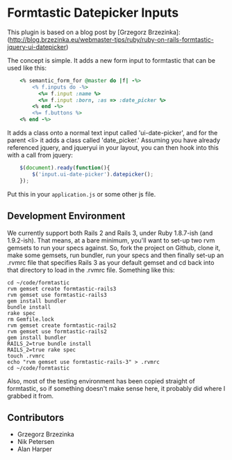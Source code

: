 # Formtastic Datepicker Inputs

This plugin is based on a blog post by 
[Grzegorz Brzezinka]:(http://blog.brzezinka.eu/webmaster-tips/ruby/ruby-on-rails-formtastic-jquery-ui-datepicker)

The concept is simple. It adds a new form input to formtastic that can be used like this: 

```ruby 
	<% semantic_form_for @master do |f| -%>
		<% f.inputs do -%>
		  <%= f.input :name %>
		  <%= f.input :born, :as => :date_picker %>
		<% end -%>
		<%= f.buttons %>
	<% end -%>
```

It adds a class onto a normal text input called 'ui-date-picker', and for the parent &lt;li> it adds a class called 'date_picker.' Assuming you have already referenced jquery, and jqueryui in your layout, you can then hook into this with a call from jquery:

```javascript
	$(document).ready(function(){
		$('input.ui-date-picker').datepicker();
	});
```

Put this in your `application.js` or some other js file. 

## Development Environment

We currently support both Rails 2 and Rails 3, under Ruby 1.8.7-ish (and 1.9.2-ish). That means, at a bare minimum, you'll want to set-up two rvm gemsets to run your specs against. So, fork the project on Github, clone it, make some gemsets, run bundler, run your specs and then finally set-up an .rvmrc file that specifies Rails 3 as your default gemset and cd back into that directory to load in the .rvmrc file. Something like this:

```text
cd ~/code/formtastic
rvm gemset create formtastic-rails3
rvm gemset use formtastic-rails3
gem install bundler
bundle install
rake spec
rm Gemfile.lock
rvm gemset create formtastic-rails2
rvm gemset use formtastic-rails2
gem install bundler
RAILS_2=true bundle install
RAILS_2=true rake spec
touch .rvmrc
echo "rvm gemset use formtastic-rails-3" > .rvmrc
cd ~/code/formtastic
```

Also, most of the testing environment has been copied straight of formtastic, so if something doesn't make sense here, it probably did where I grabbed it from.

## Contributors

* Grzegorz Brzezinka
* Nik Petersen
* Alan Harper